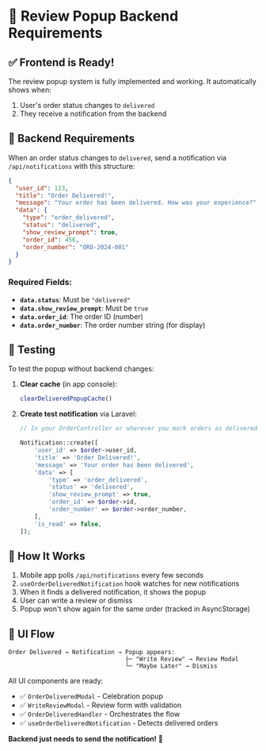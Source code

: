 # 📝 Review Popup Backend Requirements

## ✅ Frontend is Ready!

The review popup system is fully implemented and working. It automatically shows when:
1. User's order status changes to `delivered`
2. They receive a notification from the backend

## 🔧 Backend Requirements

When an order status changes to `delivered`, send a notification via `/api/notifications` with this structure:

```json
{
  "user_id": 123,
  "title": "Order Delivered!",
  "message": "Your order has been delivered. How was your experience?",
  "data": {
    "type": "order_delivered",
    "status": "delivered",
    "show_review_prompt": true,
    "order_id": 456,
    "order_number": "ORD-2024-001"
  }
}
```

### Required Fields:
- **`data.status`**: Must be `"delivered"`
- **`data.show_review_prompt`**: Must be `true`
- **`data.order_id`**: The order ID (number)
- **`data.order_number`**: The order number string (for display)

## 🧪 Testing

To test the popup without backend changes:

1. **Clear cache** (in app console):
   ```javascript
   clearDeliveredPopupCache()
   ```

2. **Create test notification** via Laravel:
   ```php
   // In your OrderController or wherever you mark orders as delivered:
   
   Notification::create([
       'user_id' => $order->user_id,
       'title' => 'Order Delivered!',
       'message' => 'Your order has been delivered',
       'data' => [
           'type' => 'order_delivered',
           'status' => 'delivered',
           'show_review_prompt' => true,
           'order_id' => $order->id,
           'order_number' => $order->order_number,
       ],
       'is_read' => false,
   ]);
   ```

## 📱 How It Works

1. Mobile app polls `/api/notifications` every few seconds
2. `useOrderDeliveredNotification` hook watches for new notifications
3. When it finds a delivered notification, it shows the popup
4. User can write a review or dismiss
5. Popup won't show again for the same order (tracked in AsyncStorage)

## 🎨 UI Flow

```
Order Delivered → Notification → Popup appears:
                                 ├─ "Write Review" → Review Modal
                                 └─ "Maybe Later" → Dismiss
```

All UI components are ready:
- ✅ `OrderDeliveredModal` - Celebration popup
- ✅ `WriteReviewModal` - Review form with validation
- ✅ `OrderDeliveredHandler` - Orchestrates the flow
- ✅ `useOrderDeliveredNotification` - Detects delivered orders

**Backend just needs to send the notification!** 🚀

